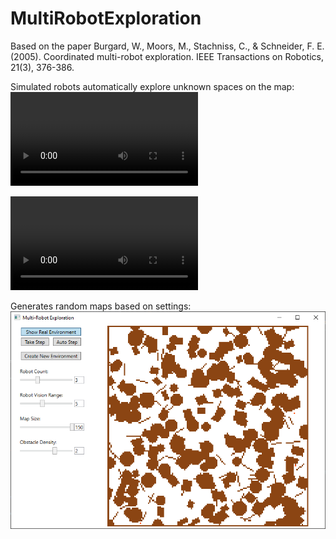 


# MultiRobotExploration

Based on the paper Burgard, W., Moors, M., Stachniss, C., & Schneider, F. E. (2005). Coordinated multi-robot exploration. IEEE Transactions on Robotics, 21(3), 376-386.

Simulated robots automatically explore unknown spaces on the map:
![Robots exploring a large map](https://user-images.githubusercontent.com/21955940/116163100-1ec61c00-a6c5-11eb-8910-c714dcf590b4.mp4)

![Robots exploring a small map](https://user-images.githubusercontent.com/21955940/116163141-330a1900-a6c5-11eb-85aa-33e7bf05c909.mp4)

Generates random maps based on settings:
![The full, randomly generated environment](Preview/mapgen.png)
